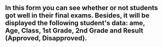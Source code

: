 ## In this form you can see whether or not students got well in their final exams. Besides, it will be displayed the following student's data: ame, Age, Class, 1st Grade, 2nd Grade and Result (Approved, Disapproved).
